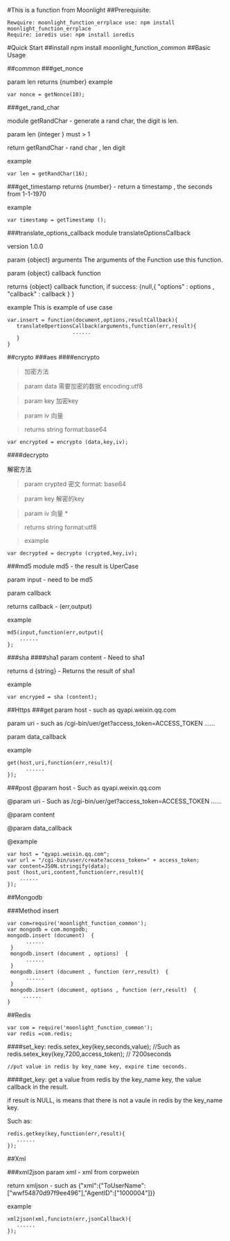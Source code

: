 #This is a function from Moonlight
##Prerequisite:

    Rewquire: moonlight_function_errplace use: npm install moonlight_function_errplace
    Require: ioredis use: npm install ioredis

#Quick Start
##install
    npm install moonlight_function_common
##Basic Usage

##common
###get_nonce

param len
returns {number}
example

    var nonce = getNonce(10);

###get_rand_char

module getRandChar - generate a rand char, the digit is len.

param len {integer } must > 1

return getRandChar - rand char , len digit

example

    var len = getRandChar(16);

###get_timestamp
returns {number} - return a timestamp , the seconds from 1-1-1970

example

    var timestamp = getTimestamp ();

###translate_options_callback
module translateOptionsCallback

version 1.0.0

param {object} arguments  The arguments of the Function use this function.

param {object} callback function

returns {object} callback function, if success: {null,{ "options" : options , "callback" : callback } }

example   This is example of use case

    var.insert = function(document,options,resultCallback){
       translateOpertionsCallback(arguments,function(err,result){
                         ......
       }
    }


##crypto
###aes
####encrypto
>加密方法

>param data     需要加密的数据 encoding:utf8

>param key 加密key

>param iv       向量

>returns string  format:base64

    var encrypted = encrypto (data,key,iv);

####decrypto

解密方法

>param crypted  密文  format: base64

>param key      解密的key

>param iv       向量 *

>returns string  format:utf8

>example

    var decrypted = decrypto (crypted,key,iv);

###md5
module md5   - the result is UperCase

param input - need to be md5

param callback

returns callback - (err,output)

example

    md5(input,function(err,output){
        ......
    };

###sha
####sha1
param content - Need to sha1

returns d {string} - Returns  the result of sha1

example

    var encryped = sha (content);

##Https
###get
param host - such as  qyapi.weixin.qq.com

param uri   - such as /cgi-bin/uer/get?access_token=ACCESS_TOKEN ......

param data_callback

example

    get(host,uri,function(err,result){
          ......
    });


###post
@param host - Such as  qyapi.weixin.qq.com

@param uri - Such as /cgi-bin/uer/get?access_token=ACCESS_TOKEN ......

@param content

@param data_callback

@example

    var host = "qyapi.weixin.qq.com";
    var url = "/cgi-bin/user/create?access_token=" + access_token;
    var content=JSON.stringify(data);
    post (host,uri,content,function(err,result){
        ......
    });



##Mongodb

###Method insert

    var com=require('moonlight_function_common');
    var mongodb = com.mongodb;
    mongodb.insert (document)  {
          ......
     }
     mongodb.insert (document , options)  {
          ......
     }
     mongodb.insert (document , function (err,result)  {
          ......
     }
     mongodb.insert (document, options , function (err,result)  {
         ......
    }

##Redis


    var com = require('moonlight_function_common');
    var redis =com.redis;

####set_key:
    redis.setex_key(key,seconds,value);    //Such as redis.setex_key(key,7200,access_token);     // 7200seconds

    //put value in redis by key_name key, expire time seconds.

####get_key:
get a value from redis by the key_name key, the value callback in the result.

if result is NULL, is means that there is not a vaule in redis by the key_name key.

Such as:

    redis.getkey(key,function(err,result){
       ......
    });

##Xml

###xml2json
param xml - xml from corpweixn

return xmljson -  such as {"xml":{"ToUserName":["wwf54870d97f9ee496"],"AgentID":["1000004"]}}

example

    xml2json(xml,funciotn(err,jsonCallback){
       ......
    });